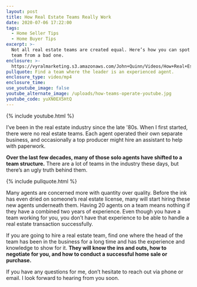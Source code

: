 ```yaml
---
layout: post
title: How Real Estate Teams Really Work
date: 2020-07-06 17:22:00
tags:
  - Home Seller Tips
  - Home Buyer Tips
excerpt: >-
  Not all real estate teams are created equal. Here’s how you can spot a good
  team from a bad one.
enclosure: >-
  https://vyralmarketing.s3.amazonaws.com/John+Quinn/Videos/How+Real+Estate+Teams+Really+Work.mp4
pullquote: Find a team where the leader is an experienced agent.
enclosure_type: video/mp4
enclosure_time:
use_youtube_image: false
youtube_alternate_image: /uploads/how-teams-operate-youtube.jpg
youtube_code: yuXN0EX5HtQ
---
```


{% include youtube.html %}

I’ve been in the real estate industry since the late '80s. When I first started, there were no real estate teams. Each agent operated their own separate business, and occasionally a top producer might hire an assistant to help with paperwork.

**Over the last few decades, many of those solo agents have shifted to a team structure.** There are a lot of teams in the industry these days, but there’s an ugly truth behind them.

{% include pullquote.html %}

Many agents are concerned more with quantity over quality. Before the ink has even dried on someone’s real estate license, many will start hiring these new agents underneath them. Having 20 agents on a team means nothing if they have a combined two years of experience. Even though you have a team working for you, you don’t have that experience to be able to handle a real estate transaction successfully.

If you are going to hire a real estate team, find one where the head of the team has been in the business for a long time and has the experience and knowledge to show for it. **They will know the ins and outs, how to negotiate for you, and how to conduct a successful home sale or purchase.**

If you have any questions for me, don’t hesitate to reach out via phone or email. I look forward to hearing from you soon.